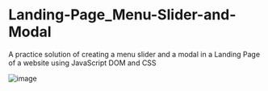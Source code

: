 # Landing-Page_Menu-Slider-and-Modal
A practice solution of creating a menu slider and a modal in a Landing Page of a website using JavaScript DOM and CSS

![image](https://github.com/Sayak123456/Landing-Page_Menu-Slider-and-Modal/assets/54664520/eed85e5c-b795-4321-855e-493cda005b2d)
